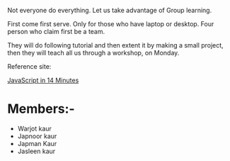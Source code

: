 Not everyone do everything.
Let us take advantage of Group learning.

First come first serve. Only for those who have laptop or desktop. Four person who claim first be a team.

They will do following tutorial and then extent it by making a small project, then they will teach all us through a workshop, on Monday.

Reference site:

[JavaScript in 14 Minutes](https://jgthms.com/javascript-in-14-minutes/)

# Members:- 
- Warjot kaur
- Japnoor kaur
- Japman Kaur
- Jasleen kaur
